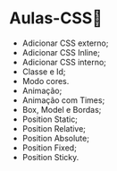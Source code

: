 # Aulas-CSS🎨

 * Adicionar CSS externo;
 * Adicionar CSS Inline;
 * Adicionar CSS interno;
 * Classe e Id;
 * Modo cores.
 * Animação;
 * Animação com Times;
 * Box, Model e Bordas;
 * Position Static;
 * Position Relative;
 * Position Absolute;
 * Position Fixed;
 * Position Sticky.
